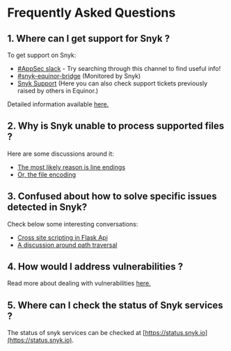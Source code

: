 # Frequently Asked Questions

## 1. Where can I get support for Snyk ?
To get support on Snyk: 

-   [#AppSec slack](https://equinor.slack.com/archives/CMM6FSW5V) - Try searching through this channel to find useful info!
-   [#snyk-equinor-bridge](https://equinor.slack.com/archives/C019LBMKJPL) (Monitored by Snyk)
-   [Snyk Support](https://support.snyk.io/hc/en-us) (Here you can also check support tickets previously raised by others in Equinor.)

Detailed information available [here.](../3-snyk_support.md)

## 2. Why is Snyk unable to process supported files ?
Here are some discussions around it:

-   [The most likely reason is line endings](https://equinor.slack.com/archives/CMM6FSW5V/p1661343966541209)
-   [Or, the file encoding](https://equinor.slack.com/archives/CMM6FSW5V/p1677578050302669)

## 3. Confused about how to solve specific issues detected in Snyk?
Check below some interesting conversations:

-   [Cross site scripting in Flask Api](https://equinor.slack.com/archives/CMM6FSW5V/p1694177329826129)
-   [A discussion around path traversal](https://equinor.slack.com/archives/CMM6FSW5V/p1678959767870559)

## 4. How would I address vulnerabilities ?
Read more about dealing with vulnerabilities [here.](../4-vulnerabilities.md)

## 5. Where can I check the status of Snyk services ?
The status of snyk services can be checked at
[https://status.snyk.io](https://status.snyk.io).
